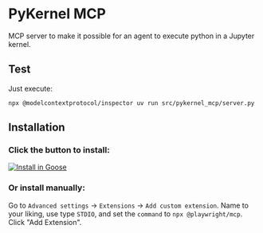 # PyKernel MCP

MCP server to make it possible for an agent to execute python in a Jupyter kernel.

## Test
Just execute:
```shell
npx @modelcontextprotocol/inspector uv run src/pykernel_mcp/server.py
```


## Installation

### Click the button to install:

[![Install in Goose](https://block.github.io/goose/img/extension-install-dark.svg)](https://block.github.io/goose/extension?cmd=npx&arg=%40playwright%2Fmcp%40latest&id=playwright&name=Playwright&description=Interact%20with%20web%20pages%20through%20structured%20accessibility%20snapshots%20using%20Playwright)

### Or install manually:

Go to `Advanced settings` -> `Extensions` -> `Add custom extension`. Name to your liking, use type `STDIO`, and set the `command` to `npx @playwright/mcp`. Click "Add Extension".
